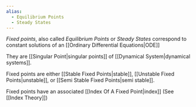 ```yaml
---
alias:
  - Equilibrium Points
  - Steady States
---
```


*Fixed points*, also called *Equilibrium Points* or *Steady States* correspond to constant solutions of an [[Ordinary Differential Equations|ODE]]

They are [[Singular Point|singular points]] of [[Dynamical System|dynamical systems]].

Fixed points are either [[Stable Fixed Points|stable]], [[Unstable Fixed Points|unstable]], or [[Semi Stable Fixed Points|semi stable]].

Fixed points have an associated [[Index Of A Fixed Point|index]] (See [[Index Theory]])
